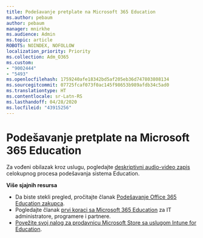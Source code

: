 ```yaml
---
title: Podešavanje pretplate na Microsoft 365 Education
ms.author: pebaum
author: pebaum
manager: mnirkhe
ms.audience: Admin
ms.topic: article
ROBOTS: NOINDEX, NOFOLLOW
localization_priority: Priority
ms.collection: Adm_O365
ms.custom:
- "9002444"
- "5493"
ms.openlocfilehash: 1759240afe18342bd5af205eb36d747803808134
ms.sourcegitcommit: 07725fcaf073f0ac145f98653b989afdb34c5ad0
ms.translationtype: HT
ms.contentlocale: sr-Latn-RS
ms.lasthandoff: 04/28/2020
ms.locfileid: "43915256"
---
```

# <a name="set-up-a-microsoft-365-education-subscription"></a>Podešavanje pretplate na Microsoft 365 Education

Za vođeni obilazak kroz uslugu, pogledajte [deskriptivni audio-video zapis](https://aka.ms/M365EduSetup) celokupnog procesa podešavanja sistema Education.

**Više sjajnih resursa**

- Da biste stekli pregled, pročitajte članak [Podešavanje Office 365 Education zakupca](https://docs.microsoft.com/microsoft-365/education/intune-edu-trial/set-up-office365-edu-tenant).
- Pogledajte članak [prvi koraci sa Microsoft 365 Education](https://docs.microsoft.com/education/) za IT administratore, programere i partnere. 
- [Povežite svoj nalog za prodavnicu Microsoft Store sa uslugom Intune for Education](https://docs.microsoft.com/microsoft-365/education/intune-edu-trial/configure-microsoft-store-for-education). 
